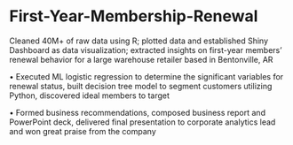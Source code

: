 # First-Year-Membership-Renewal
Cleaned 40M+ of raw data using R; plotted data and established Shiny Dashboard as data visualization; extracted insights on first-year members’ renewal behavior for a large warehouse retailer based in Bentonville, AR 

• Executed ML logistic regression to determine the significant variables for renewal status, built decision tree model to segment customers utilizing Python, discovered ideal members to target

• Formed business recommendations, composed business report and PowerPoint deck, delivered final presentation to corporate analytics lead and won great praise from the company
